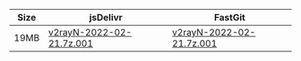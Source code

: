 |    Size   |     jsDelivr  | FastGit |
|  ---  |  ---  |  ---  |
| 19MB | [v2rayN-2022-02-21.7z.001](https://cdn.jsdelivr.net/gh/googleians/v2rayN-32@main/v2rayN-2022-02-21.7z.001) | [v2rayN-2022-02-21.7z.001](https://raw.fastgit.org/googleians/v2rayN-32/main/v2rayN-2022-02-21.7z.001) |
